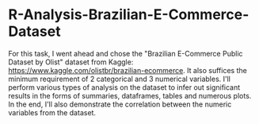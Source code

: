 # R-Analysis-Brazilian-E-Commerce-Dataset
For this task, I went ahead and chose the "Brazilian E-Commerce Public Dataset by Olist" dataset from Kaggle: https://www.kaggle.com/olistbr/brazilian-ecommerce. It also suffices the minimum requirement of 2 categorical and 3 numerical variables. I'll perform various types of analysis on the dataset to infer out significant results in the forms of summaries, dataframes, tables and numerous plots. In the end, I'll also demonstrate the correlation between the numeric variables from the dataset.
